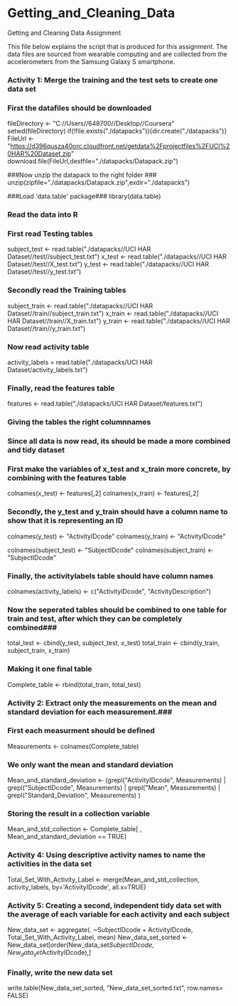 # Getting_and_Cleaning_Data
Getting and Cleaning Data Assignment

This file below explains the script that is produced for this assignment.
The data files are sourced from wearable computing and are collected from the accelerometers from the Samsung Galaxy S smartphone.


### Activity 1: Merge the training and the test sets to create one data set ###
### First the datafiles should be downloaded ###


fileDirectory <- "C://Users//648700//Desktop//Coursera"
setwd(fileDirectory)
if(!file.exists("./datapacks")){dir.create("./datapacks")}
FileUrl <- "https://d396qusza40orc.cloudfront.net/getdata%2Fprojectfiles%2FUCI%20HAR%20Dataset.zip"
download.file(FileUrl,destfile="./datapacks/Datapack.zip")

###Now unzip the datapack to the right folder ###
unzip(zipfile="./datapacks/Datapack.zip",exdir="./datapacks")


###Load 'data.table' package###
library(data.table)


### Read the data into R ###
### First read Testing tables ###
subject_test <- read.table("./datapacks//UCI HAR Dataset//test//subject_test.txt")
x_test <- read.table("./datapacks//UCI HAR Dataset//test//X_test.txt")
y_test <- read.table("./datapacks//UCI HAR Dataset//test//y_test.txt")


### Secondly read the Training tables ###
subject_train <- read.table("./datapacks//UCI HAR Dataset//train//subject_train.txt")
x_train <- read.table("./datapacks//UCI HAR Dataset//train//X_train.txt")
y_train <- read.table("./datapacks//UCI HAR Dataset//train//y_train.txt")


### Now read activity table ###
activity_labels = read.table("./datapacks/UCI HAR Dataset/activity_labels.txt")


### Finally, read the features table ###
features <- read.table("./datapacks/UCI HAR Dataset/features.txt")


### Giving the tables the right columnnames ###
### Since all data is now read, its should be made a more combined and tidy dataset ###
### First make the variables of x_test and x_train more concrete, by combining with the features table ###
colnames(x_test) <- features[,2]
colnames(x_train) <- features[,2]


### Secondly, the y_test and y_train should have a column name to show that it is representing an ID ###
colnames(y_test) <- "ActivityIDcode"
colnames(y_train) <- "ActivityIDcode"

colnames(subject_test) <- "SubjectIDcode"
colnames(subject_train) <- "SubjectIDcode"


### Finally, the activitylabels table should have column names ###

colnames(activity_labels) <- c("ActivityIDcode", "ActivityDescription")


### Now the seperated tables should be combined to one table for train and test, after which they can be completely combined###
total_test <- cbind(y_test, subject_test, x_test)
total_train <- cbind(y_train, subject_train, x_train)

### Making it one final table ###
Complete_table <- rbind(total_train, total_test)




### Activity 2: Extract only the measurements on the mean and standard deviation for each measurement.###
### First each measurment should be defined ###
Measurements <- colnames(Complete_table)


### We only want the mean and standard deviation ###
Mean_and_standard_deviation <- (grepl("ActivityIDcode", Measurements) |
                                grepl("SubjectIDcode", Measurements) |
                                grepl("Mean", Measurements) |
                                grepl("Standard_Deviation", Measurements)
                                )
                                
                                
### Storing the result in a collection variable ###                                
Mean_and_std_collection <- Complete_table[ , Mean_and_standard_deviation == TRUE]                                





### Activity 4: Using descriptive activity names to name the activities in the data set ###
Total_Set_With_Activity_Label <- merge(Mean_and_std_collection, activity_labels,
                              by='ActivityIDcode',
                              all.x=TRUE)





### Activity 5: Creating a second, independent tidy data set with the average of each variable for each activity and each subject ###
New_data_set <- aggregate(. ~SubjectIDcode + ActivityIDcode, Total_Set_With_Activity_Label, mean)
New_data_set_sorted <- New_data_set[order(New_data_set$SubjectIDcode, New_data_set$ActivityIDcode),]


### Finally, write the new data set ###
write.table(New_data_set_sorted, "New_data_set_sorted.txt", row.names= FALSE)
